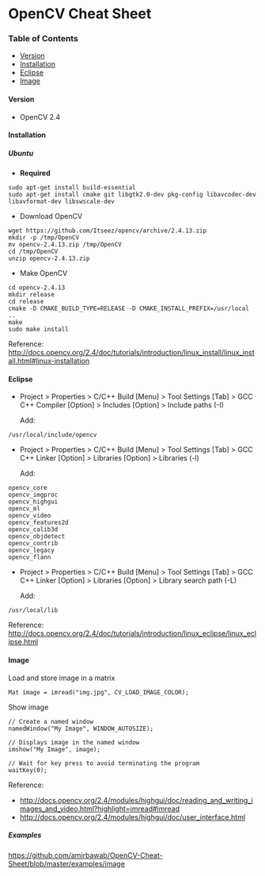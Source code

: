 # OpenCV Cheat Sheet


### Table of Contents

  * [Version](#version)
  * [Installation](#installation)
  * [Eclipse](#eclipse)
  * [Image](#image)
  
  
#### Version
* OpenCV 2.4
  
#### Installation

##### Ubuntu

* **Required**
```
sudo apt-get install build-essential
sudo apt-get install cmake git libgtk2.0-dev pkg-config libavcodec-dev libavformat-dev libswscale-dev
```

* Download OpenCV

```
wget https://github.com/Itseez/opencv/archive/2.4.13.zip 
mkdir -p /tmp/OpenCV
mv opencv-2.4.13.zip /tmp/OpenCV
cd /tmp/OpenCV
unzip opencv-2.4.13.zip
```
  
* Make OpenCV 
```
cd opencv-2.4.13
mkdir release
cd release
cmake -D CMAKE_BUILD_TYPE=RELEASE -D CMAKE_INSTALL_PREFIX=/usr/local ..
make
sudo make install
```

Reference:  
http://docs.opencv.org/2.4/doc/tutorials/introduction/linux_install/linux_install.html#linux-installation

#### Eclipse

* Project > Properties > C/C++ Build [Menu] > Tool Settings [Tab] > GCC C++ Compiler [Option] > Includes [Option] > Include paths (-I)  

  Add:
```
/usr/local/include/opencv
```

* Project > Properties > C/C++ Build [Menu] > Tool Settings [Tab] > GCC C++ Linker [Option] > Libraries [Option] > Libraries (-l)  

  Add:
```
opencv_core
opencv_imgproc
opencv_highgui
opencv_ml
opencv_video
opencv_features2d
opencv_calib3d
opencv_objdetect
opencv_contrib
opencv_legacy
opencv_flann
```

* Project > Properties > C/C++ Build [Menu] > Tool Settings [Tab] > GCC C++ Linker [Option] > Libraries [Option] > Library search path (-L)  

  Add:
```
/usr/local/lib
```

Reference:  
http://docs.opencv.org/2.4/doc/tutorials/introduction/linux_eclipse/linux_eclipse.html

#### Image

Load and store image in a matrix
```
Mat image = imread("img.jpg", CV_LOAD_IMAGE_COLOR);
```

Show image
```
// Create a named window
namedWindow("My Image", WINDOW_AUTOSIZE);

// Displays image in the named window
imshow("My Image", image);

// Wait for key press to avoid terminating the program
waitKey(0);
```

Reference:  
* http://docs.opencv.org/2.4/modules/highgui/doc/reading_and_writing_images_and_video.html?highlight=imread#imread
* http://docs.opencv.org/2.4/modules/highgui/doc/user_interface.html

##### Examples  
https://github.com/amirbawab/OpenCV-Cheat-Sheet/blob/master/examples/image
